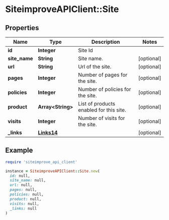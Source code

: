 # SiteimproveAPIClient::Site

## Properties

| Name | Type | Description | Notes |
| ---- | ---- | ----------- | ----- |
| **id** | **Integer** | Site Id |  |
| **site_name** | **String** | Site name. | [optional] |
| **url** | **String** | Url of the site. | [optional] |
| **pages** | **Integer** | Number of pages for the site. | [optional] |
| **policies** | **Integer** | Number of policies for the site. | [optional] |
| **product** | **Array&lt;String&gt;** | List of products enabled for this site. | [optional] |
| **visits** | **Integer** | Number of visits for the site. | [optional] |
| **_links** | [**Links14**](Links14.md) |  | [optional] |

## Example

```ruby
require 'siteimprove_api_client'

instance = SiteimproveAPIClient::Site.new(
  id: null,
  site_name: null,
  url: null,
  pages: null,
  policies: null,
  product: null,
  visits: null,
  _links: null
)
```


